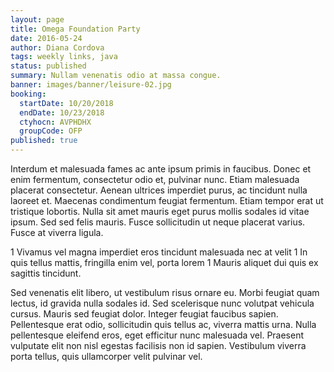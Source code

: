 ```yaml
---
layout: page
title: Omega Foundation Party
date: 2016-05-24
author: Diana Cordova
tags: weekly links, java
status: published
summary: Nullam venenatis odio at massa congue.
banner: images/banner/leisure-02.jpg
booking:
  startDate: 10/20/2018
  endDate: 10/23/2018
  ctyhocn: AVPHDHX
  groupCode: OFP
published: true
---
```

Interdum et malesuada fames ac ante ipsum primis in faucibus. Donec et enim fermentum, consectetur odio et, pulvinar nunc. Etiam malesuada placerat consectetur. Aenean ultrices imperdiet purus, ac tincidunt nulla laoreet et. Maecenas condimentum feugiat fermentum. Etiam tempor erat ut tristique lobortis. Nulla sit amet mauris eget purus mollis sodales id vitae ipsum. Sed sed felis mauris. Fusce sollicitudin ut neque placerat varius. Fusce at viverra ligula.

1 Vivamus vel magna imperdiet eros tincidunt malesuada nec at velit
1 In quis tellus mattis, fringilla enim vel, porta lorem
1 Mauris aliquet dui quis ex sagittis tincidunt.

Sed venenatis elit libero, ut vestibulum risus ornare eu. Morbi feugiat quam lectus, id gravida nulla sodales id. Sed scelerisque nunc volutpat vehicula cursus. Mauris sed feugiat dolor. Integer feugiat faucibus sapien. Pellentesque erat odio, sollicitudin quis tellus ac, viverra mattis urna. Nulla pellentesque eleifend eros, eget efficitur nunc malesuada vel. Praesent vulputate elit non nisl egestas facilisis non id sapien. Vestibulum viverra porta tellus, quis ullamcorper velit pulvinar vel.
